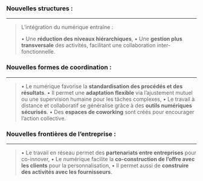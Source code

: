

### **Nouvelles structures** :

---
> L’intégration du numérique entraîne :
> 
> • Une **réduction des niveaux hiérarchiques**,
> • Une **gestion plus transversale** des activités, facilitant une collaboration inter- fonctionnelle.

### **Nouvelles formes de coordination** :

---
> • Le numérique favorise la **standardisation des procédés et des résultats**.
   • Il permet une **adaptation flexible** via l’ajustement mutuel ou une supervision humaine pour les tâches complexes,
   • Le travail à distance et collaboratif se généralise grâce à des **outils numériques sécurisés**.
   • Des **espaces de coworking** sont créés pour encourager l’action collective.

   
   
### **Nouvelles frontières de l’entreprise** :

---
> • Le travail en réseau permet des **partenariats entre entreprises** pour co-innover,
> • Le numérique facilite la **co-construction de l’offre avec les clients** pour la personnalisation,
> • Il permet aussi de **construire des activités avec les fournisseurs**.